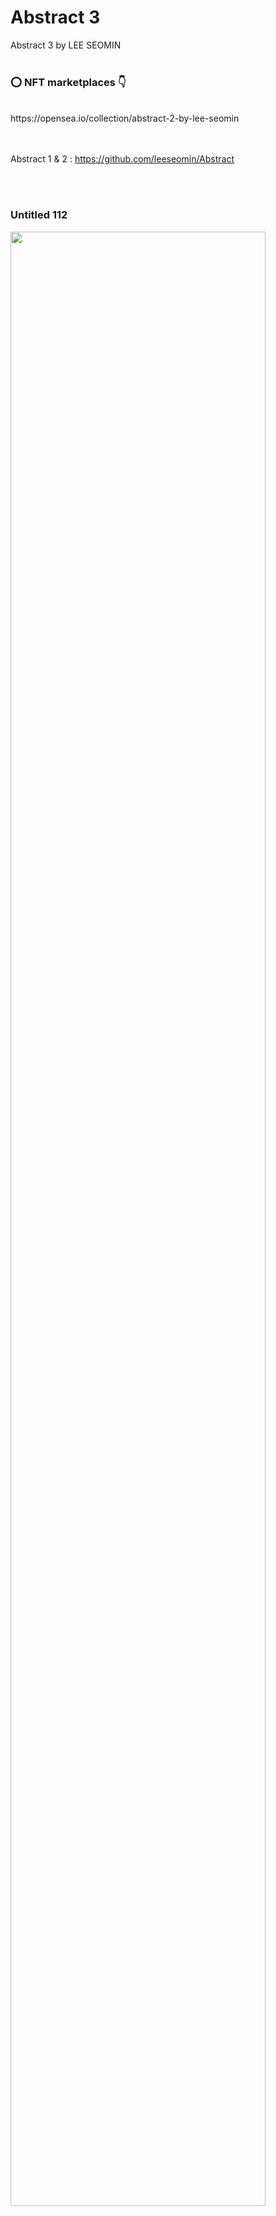 # Abstract 3
Abstract 3 by LEE SEOMIN
 <br/><br/>
 
 ### :o: NFT marketplaces  :point_down:


 <br/>
https://opensea.io/collection/abstract-2-by-lee-seomin

 <br/><br/>
Abstract 1 & 2 : https://github.com/leeseomin/Abstract


 <br/><br/>
 
### Untitled 112

 <img src="https://github.com/leeseomin/Abstract3/blob/main/art/Untitled112.png" width="90%">    
 
 <br/><br/>  

### Untitled 102 (red variation)

 <img src="https://github.com/leeseomin/Abstract3/blob/main/art/Untitled102.png" width="90%">    
 
 <br/><br/>  
 


### Untitled 126

 <img src="https://github.com/leeseomin/Abstract3/blob/main/art/Untitled126.png" width="90%">    
 
 <br/><br/>
 
 

 
 ### Untitled 55

 <img src="https://github.com/leeseomin/Abstract3/blob/main/art/Untitled55.png" width="90%">    
 
 <br/><br/>
 
 
 ### Untitled 72

 <img src="https://github.com/leeseomin/Abstract3/blob/main/art/Untitled72.png" width="90%">    
 
 <br/><br/>
 

 
 
### Untitled 82

 <img src="https://github.com/leeseomin/Abstract3/blob/main/art/Untitled82.png" width="90%">    
 
 <br/><br/>


### Untitled 84

 <img src="https://github.com/leeseomin/Abstract3/blob/main/art/Untitled84.png" width="90%">    
 
 <br/><br/>
 

### Untitled 86

 <img src="https://github.com/leeseomin/Abstract3/blob/main/art/Untitled86.png" width="90%">    
 
 <br/><br/>
 

### Untitled 87

 <img src="https://github.com/leeseomin/Abstract3/blob/main/art/Untitled87.png" width="90%">    
 
 <br/><br/> 
 
### Untitled 88

 <img src="https://github.com/leeseomin/Abstract3/blob/main/art/Untitled88.png" width="90%">    
 
 <br/><br/>  
 
### Untitled 90

 <img src="https://github.com/leeseomin/Abstract3/blob/main/art/Untitled90.png" width="90%">    
 
 <br/><br/> 

 
 ### Untitled 94

 <img src="https://github.com/leeseomin/Abstract3/blob/main/art/Untitled94.png" width="90%">    
 
 <br/><br/> 
 
 ### Untitled 95

 <img src="https://github.com/leeseomin/Abstract3/blob/main/art/Untitled95.png" width="90%">    
 
 <br/><br/>  
 
 ### Untitled 97

 <img src="https://github.com/leeseomin/Abstract3/blob/main/art/Untitled97.png" width="90%">    
 
 <br/><br/> 

 ### Untitled 98

 <img src="https://github.com/leeseomin/Abstract3/blob/main/art/Untitled98.png" width="90%">    
 
 <br/><br/> 
 
 ### Untitled 99

 <img src="https://github.com/leeseomin/Abstract3/blob/main/art/Untitled99.png" width="90%">    
 
 <br/><br/>  
 
 
### Untitled 100

 <img src="https://github.com/leeseomin/Abstract3/blob/main/art/Untitled100.png" width="90%">    
 
 <br/><br/> 
 
### Untitled 102 (red variation)

 <img src="https://github.com/leeseomin/Abstract3/blob/main/art/Untitled102.png" width="90%">    
 
 <br/><br/>  
 
 
### Untitled 104

 <img src="https://github.com/leeseomin/Abstract3/blob/main/art/Untitled104.png" width="90%">    
 
 <br/><br/>  
 
### Untitled 106

 <img src="https://github.com/leeseomin/Abstract3/blob/main/art/Untitled106.png" width="90%">    
 
 <br/><br/>   
 
 
### Untitled 107

 <img src="https://github.com/leeseomin/Abstract3/blob/main/art/Untitled107.png" width="90%">    
 
 <br/><br/>  

### Untitled 109

 <img src="https://github.com/leeseomin/Abstract3/blob/main/art/Untitled109.png" width="90%">    
 
 <br/><br/>  
 

### Untitled 111

 <img src="https://github.com/leeseomin/Abstract3/blob/main/art/Untitled111.png" width="90%">    
 
 <br/><br/>  
 
 
### Untitled 112

 <img src="https://github.com/leeseomin/Abstract3/blob/main/art/Untitled112.png" width="90%">    
 
 <br/><br/>  


### Untitled 114

 <img src="https://github.com/leeseomin/Abstract3/blob/main/art/Untitled114.png" width="90%">    
 
 <br/><br/>  
 
### Untitled 116

 <img src="https://github.com/leeseomin/Abstract3/blob/main/art/Untitled116.png" width="90%">    
 
 <br/><br/>
 
### Untitled 118

 <img src="https://github.com/leeseomin/Abstract3/blob/main/art/Untitled118.png" width="90%">    
 
 <br/><br/> 
 
### Untitled 119

 <img src="https://github.com/leeseomin/Abstract3/blob/main/art/Untitled119.png" width="90%">    
 
 <br/><br/>  

### Untitled 121

 <img src="https://github.com/leeseomin/Abstract3/blob/main/art/Untitled121.png" width="90%">    
 
 <br/><br/>  



### Untitled 124

 <img src="https://github.com/leeseomin/Abstract3/blob/main/art/Untitled124.png" width="90%">    
 
 <br/><br/>




### Untitled 126

 <img src="https://github.com/leeseomin/Abstract3/blob/main/art/Untitled126.png" width="90%">    
 
 <br/><br/>


### Untitled 128

 <img src="https://github.com/leeseomin/Abstract3/blob/main/art/Untitled128h.png" width="90%">    
 
 <br/><br/>
 
 
 
### Untitled 130 : obsession 

 <img src="https://github.com/leeseomin/Abstract3/blob/main/art/Untitled130.png" width="90%">    
 
 <br/><br/>
 

### Untitled 133

 <img src="https://github.com/leeseomin/Abstract3/blob/main/art/Untitled133.png" width="90%">    
 
 <br/><br/>
 
### Untitled 135

 <img src="https://github.com/leeseomin/Abstract3/blob/main/art/Untitled135.png" width="90%">    
 
 <br/><br/>
 
 
### Untitled 137

 <img src="https://github.com/leeseomin/Abstract3/blob/main/art/Untitled137.png" width="90%">    
 
 <br/><br/>
 
### Untitled 138

 <img src="https://github.com/leeseomin/Abstract3/blob/main/art/Untitled138h.png" width="90%">    
 
 <br/><br/>
 
### Untitled 139

 <img src="https://github.com/leeseomin/Abstract3/blob/main/art/Untitled139h.png" width="90%">    
 
 <br/><br/>
 
### Untitled 140

 <img src="https://github.com/leeseomin/Abstract3/blob/main/art/Untitled140.png" width="90%">    
 
 <br/><br/> 

### Untitled 142

 <img src="https://github.com/leeseomin/Abstract3/blob/main/art/Untitled142.png" width="90%">    
 
 <br/><br/> 
 
 
### Untitled 144

 <img src="https://github.com/leeseomin/Abstract3/blob/main/art/Untitled144.png" width="90%">    
 
 <br/><br/> 
 
 
### Untitled 145

 <img src="https://github.com/leeseomin/Abstract3/blob/main/art/Untitled145.png" width="90%">    
 
 <br/><br/> 
 

### Untitled 146

 <img src="https://github.com/leeseomin/Abstract3/blob/main/art/Untitled146.png" width="90%">    
 
 <br/><br/> 


### Untitled 147 

 <img src="https://github.com/leeseomin/Abstract3/blob/main/art/Untitled147.png" width="90%">    
 
 <br/><br/> 

### Untitled 148 (between force and eternity)

 <img src="https://github.com/leeseomin/Abstract3/blob/main/art/Untitled148.png" width="90%">    
 
 <br/><br/> 
 
### Untitled 149

 <img src="https://github.com/leeseomin/Abstract3/blob/main/art/Untitled149.png" width="90%">    
 
 <br/><br/> 
 

### Untitled 150

 <img src="https://github.com/leeseomin/Abstract3/blob/main/art/Untitled150.png" width="90%">    
 
 <br/><br/> 

### Untitled 151

 <img src="https://github.com/leeseomin/Abstract3/blob/main/art/Untitled151.png" width="90%">    
 
 <br/><br/>
 
 
### Untitled 152

 <img src="https://github.com/leeseomin/Abstract3/blob/main/art/Untitled152.png" width="90%">    
 
 <br/><br/>
 
### Untitled 154

 <img src="https://github.com/leeseomin/Abstract3/blob/main/art/Untitled154.png" width="90%">    
 
 <br/><br/>
 
 
 
 
 ### Author and Creator
 
 LEE SEOMIN
 
 https://linktr.ee/techne_0_1
   <br/> 
 https://github.com/leeseomin 
  <br/> 
 https://twitter.com/Techne_0_1
 <br/><br/>
 
 
